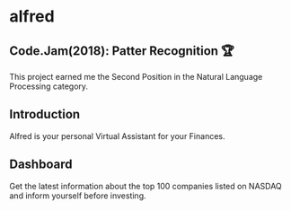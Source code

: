 # alfred

## Code.Jam(2018): Patter Recognition :trophy:

This project earned me the Second Position in the Natural Language Processing category.

## Introduction

Alfred is your personal Virtual Assistant for your Finances.

## Dashboard

Get the latest information about the top 100 companies listed on NASDAQ and inform yourself before investing.
